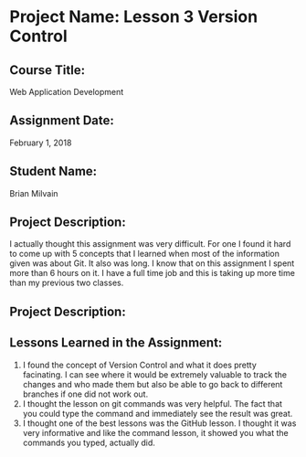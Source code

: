 # Project Name:  Lesson 3 Version Control


## Course Title:
Web Application Development

## Assignment Date:  
February 1, 2018

## Student Name:  
Brian Milvain

## Project Description:
I actually thought this assignment was very difficult. For one I found it hard to come up with 5 concepts that I learned when most of the information given was about Git. It also was long. I know that on this assignment I spent more than 6 hours on it. I have a full time job and this is taking up more time than my previous two classes.

## Project Description:


## Lessons Learned in the Assignment:
1. I found the concept of Version Control and what it does pretty facinating. I can see where it would be extremely valuable to track the changes and who made them but also be able to go back to different branches if one did not work out.
2. I thought the lesson on git commands was very helpful. The fact that you could type the command and immediately see the result was great.
3. I thought one of the best lessons was the GitHub lesson. I thought it was very informative and like the command lesson, it showed you what the commands you typed, actually did.

